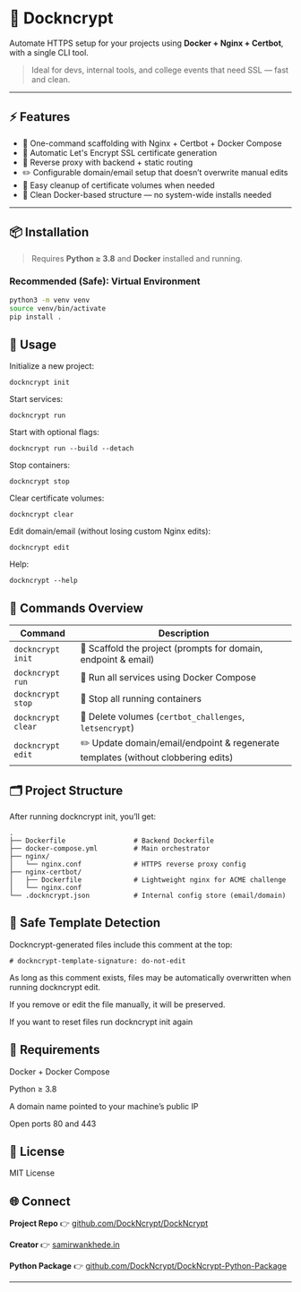 # 🔐 Dockncrypt

Automate HTTPS setup for your projects using **Docker + Nginx + Certbot**, with a single CLI tool.

> Ideal for devs, internal tools, and college events that need SSL — fast and clean.

---

## ⚡ Features

- 🔧 One-command scaffolding with Nginx + Certbot + Docker Compose
- 🔐 Automatic Let's Encrypt SSL certificate generation
- 🧱 Reverse proxy with backend + static routing
- ✏️ Configurable domain/email setup that doesn’t overwrite manual edits
- 🧹 Easy cleanup of certificate volumes when needed
- 🐳 Clean Docker-based structure — no system-wide installs needed

---

## 📦 Installation

> Requires **Python ≥ 3.8** and **Docker** installed and running.

### Recommended (Safe): Virtual Environment

```bash
python3 -m venv venv
source venv/bin/activate
pip install .
```
## 🚀 Usage
Initialize a new project:
```
dockncrypt init
```
Start services:
```
dockncrypt run
```
Start with optional flags:
```
dockncrypt run --build --detach
```
Stop containers:
```
dockncrypt stop
```
Clear certificate volumes:
```
dockncrypt clear
```
Edit domain/email (without losing custom Nginx edits):
```
dockncrypt edit
```
Help:
```
dockncrypt --help
```
## 🧰 Commands Overview

| Command               | Description                                                                 |
|-----------------------|-----------------------------------------------------------------------------|
| `dockncrypt init`     | 🔧 Scaffold the project (prompts for domain, endpoint & email)                         |
| `dockncrypt run`      | 🚀 Run all services using Docker Compose                                     |
| `dockncrypt stop`     | 🧯 Stop all running containers                                                |
| `dockncrypt clear`    | 🧹 Delete volumes (`certbot_challenges`, `letsencrypt`)                      |
| `dockncrypt edit`     | ✏️  Update domain/email/endpoint & regenerate templates (without clobbering edits)    |

## 🗂 Project Structure
After running dockncrypt init, you’ll get:

```
.
├── Dockerfile                 # Backend Dockerfile
├── docker-compose.yml         # Main orchestrator
├── nginx/
│   └── nginx.conf             # HTTPS reverse proxy config
├── nginx-certbot/
│   ├── Dockerfile             # Lightweight nginx for ACME challenge
│   └── nginx.conf
└── .dockncrypt.json           # Internal config store (email/domain)
```

## 🔐 Safe Template Detection
Dockncrypt-generated files include this comment at the top:
```
# dockncrypt-template-signature: do-not-edit
```
As long as this comment exists, files may be automatically overwritten when running dockncrypt edit.

If you remove or edit the file manually, it will be preserved.

If you want to reset files run dockncrypt init again

## 🧠 Requirements
Docker + Docker Compose

Python ≥ 3.8

A domain name pointed to your machine’s public IP

Open ports 80 and 443

## 📝 License
MIT License

## 🌐 Connect

**Project Repo** 👉 [github.com/DockNcrypt/DockNcrypt](https://github.com/DockNcrypt/DockNcrypt)

**Creator** 👉 [samirwankhede.in](https://samirwankhede.in)

**Python Package** 👉 [github.com/DockNcrypt/DockNcrypt-Python-Package](https://github.com/DockNcrypt/DockNcrypt-Python-Package)

---


